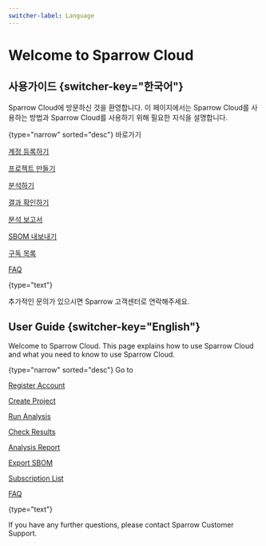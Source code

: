 ```yaml
---
switcher-label: Language
---
```


# Welcome to Sparrow Cloud

## 사용가이드 {switcher-key="한국어"}

Sparrow Cloud에 방문하신 것을 환영합니다. 이 페이지에서는 Sparrow Cloud를 사용하는 방법과 Sparrow Cloud를 사용하기 위해 필요한 지식을 설명합니다.


{type="narrow" sorted="desc"}
바로가기

[계정 등록하기](Register.md)

[프로젝트 만들기](Create-Project.md)

[분석하기](analysisSetting.md)

[결과 확인하기](Analysis-Results.md)

[분석 보고서](Analysis-Report.md)

[SBOM 내보내기](Export-SBOM.md)

[구독 목록](Subscription-List.md)

[FAQ](FAQ.md)

{type="text"}

추가적인 문의가 있으시면 Sparrow 고객센터로 연락해주세요.


## User Guide {switcher-key="English"}

Welcome to Sparrow Cloud. This page explains how to use Sparrow Cloud and what you need to know to use Sparrow Cloud.


{type="narrow" sorted="desc"}
Go to

[Register Account](Register.md)

[Create Project](Create-Project.md)

[Run Analysis](Run-Analysis.md)

[Check Results](Analysis-Results.md)

[Analysis Report](Analysis-Report.md)

[Export SBOM](Export-SBOM.md)

[Subscription List](Subscription-List.md)

[FAQ](FAQ.md)

{type="text"}

If you have any further questions, please contact Sparrow Customer Support.

